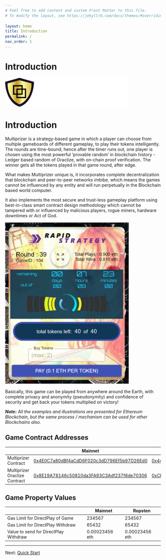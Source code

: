 ```yaml
---
# Feel free to add content and custom Front Matter to this file.
# To modify the layout, see https://jekyllrb.com/docs/themes/#overriding-theme-defaults

layout: home
title: Introduction
permalink: /
nav_order: 1
---
```

# Introduction

<img src="./img/logo.png" alt="Multiprizer Logo" style="width:400px;" />

# Introduction

Multiprizer is a strategy-based game in which a player can choose from multiple gameboards of different gameplay, to play their tokens intelligently. The rounds are time-bound, hence after the timer runs out, one player is chosen using the most powerful ‘provable random’ in blockchain history - Ledger based random of Oraclize, with on-chain proof verification. The winner gets all the tokens played in that game round, after edge.

What makes Multiprizer unique is, it incorporates complete decentralization that blockchain and peer-to-peer networks imbibe, which means the games cannot be influenced by any entity and will run perpetually in the Blockchain based world computer.

It also implements the most secure and trust-less gameplay platform using best-in-class smart contract design methodology which cannot be tampered with or influenced by malicious players, rogue miners, hardware downtimes or Act of God.


<img src="./img/gameBoard.png" alt="Game Board" style="width:400px;" />

Basically, this game can be played from anywhere around the Earth, with complete privacy and anonymity (pseudonymity) and confidence of security and get back your tokens multiplied on victory!

_**Note:** All the examples and illustrations are presented for Ethereum Blockchain, but the same process / mechanism can be used for other Blockchains also._

## Game Contract Addresses

|                               | Mainnet                                    | Ropsten                                    |
|-------------------------------|--------------------------------------------|--------------------------------------------|
| Multiprizer Contract          | [0x4E0C7a80dBf4aCdD6F020c3dD796Ef5b97D26Ed0](https://etherscan.io/address/0x4E0C7a80dBf4aCdD6F020c3dD796Ef5b97D26Ed0) | [0x44cd9Cf21c589ac9D92a18782771485aF02250F9](https://ropsten.etherscan.io/address/0x44cd9Cf21c589ac9D92a18782771485aF02250F9) |
| Multiprizer Oraclize Contract | [0x8E19A78146c50810da3FA93C3Adf237f8de70306](https://etherscan.io/address/0x8E19A78146c50810da3FA93C3Adf237f8de70306) | [0xCb061C64c6Cfa3DC923a6a620A6E7BEFf0A0D16d](https://ropsten.etherscan.io/address/0xCb061C64c6Cfa3DC923a6a620A6E7BEFf0A0D16d) |

## Game Property Values

|                                       | Mainnet        | Ropsten        |
|---------------------------------------|----------------|----------------|
| Gas Limit for DirectPlay of Game      | 234567         | 234567         |
| Gas Limit for DirectPlay Withdraw     | 65432          | 65432          |
| Value to send for DirectPlay Withdraw | 0.00023456 eth | 0.00023456 eth |


---
Next:
[Quick Start](/quick-start)